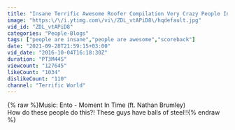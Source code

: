 ```yaml
---
title: "Insane Terrific Awesome Roofer Compilation Very Crazy People In the World"
image: "https:\/\/i.ytimg.com\/vi\/ZDL_vtAPiD8\/hqdefault.jpg"
vid_id: "ZDL_vtAPiD8"
categories: "People-Blogs"
tags: ["people are insane","people are awesome","scoreback"]
date: "2021-09-28T21:59:15+03:00"
vid_date: "2016-10-04T16:18:30Z"
duration: "PT3M44S"
viewcount: "127645"
likeCount: "1034"
dislikeCount: "110"
channel: "Terrific World"
---
```

{% raw %}Music: Ento - Moment In Time (ft. Nathan Brumley)<br />How do these people do this?! These guys have balls of steel!!{% endraw %}
